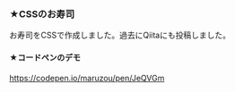 ### ★CSSのお寿司
お寿司をCSSで作成しました。過去にQiitaにも投稿しました。

#### ★コードペンのデモ
https://codepen.io/maruzou/pen/JeQVGm

